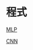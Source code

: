 # 程式

[MLP](https://colab.research.google.com/drive/1Dv9kiuyH0ARXcQ3md0aavl31Y7AK2h1H?usp=sharing)

[CNN](https://colab.research.google.com/drive/10ef2M5pF-FTX9XAYcIILs6oAjonUB55a?usp=sharing)
